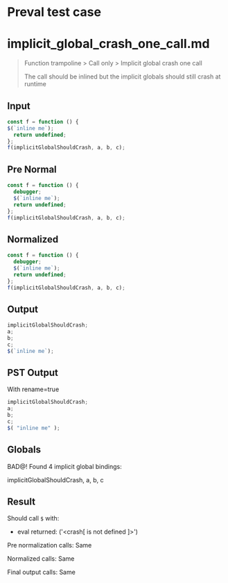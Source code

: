 # Preval test case

# implicit_global_crash_one_call.md

> Function trampoline > Call only > Implicit global crash one call
>
> The call should be inlined but the implicit globals should still crash at runtime

## Input

`````js filename=intro
const f = function () {
$(`inline me`);
  return undefined;
};
f(implicitGlobalShouldCrash, a, b, c);
`````

## Pre Normal


`````js filename=intro
const f = function () {
  debugger;
  $(`inline me`);
  return undefined;
};
f(implicitGlobalShouldCrash, a, b, c);
`````

## Normalized


`````js filename=intro
const f = function () {
  debugger;
  $(`inline me`);
  return undefined;
};
f(implicitGlobalShouldCrash, a, b, c);
`````

## Output


`````js filename=intro
implicitGlobalShouldCrash;
a;
b;
c;
$(`inline me`);
`````

## PST Output

With rename=true

`````js filename=intro
implicitGlobalShouldCrash;
a;
b;
c;
$( "inline me" );
`````

## Globals

BAD@! Found 4 implicit global bindings:

implicitGlobalShouldCrash, a, b, c

## Result

Should call `$` with:
 - eval returned: ('<crash[ <ref> is not defined ]>')

Pre normalization calls: Same

Normalized calls: Same

Final output calls: Same
